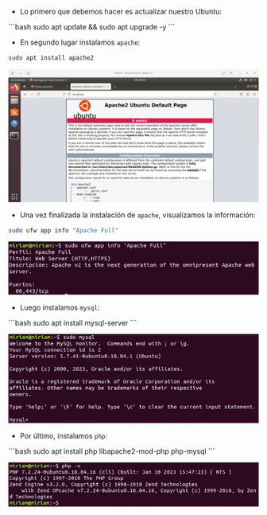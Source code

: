 - Lo primero que debemos hacer es actualizar nuestro Ubuntu:

´´´bash
sudo apt update && sudo apt upgrade -y
´´´

- En segundo lugar instalamos `apache`:

```bash
sudo apt install apache2
```

![image](../imagenes/1.png)

- Una vez finalizada la instalación de `apache`, visualizamos la información:

```bash
sudo ufw app info "Apache Full"
```

![image](../imagenes/2.png) 

- Luego instalamos `mysql`:

´´´bash
sudo apt install mysql-server
´´´

![image](../imagenes/3.png)

- Por último, instalamos `php`:

´´´bash
sudo apt install php libapache2-mod-php php-mysql
´´´

![image](../imagenes/4.png)
